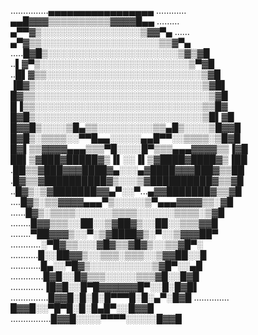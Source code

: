 ……………▄▄▄▄▄▄▄▄▄▄▄▄▄▄▄▄▄
…………▄▄█▓▓▓▒▒▒▒▒▒▒▒▒▒▓▓▓▓█▄▄
………▄▀▀▓▒░░░░░░░░░░░░░░░░▒▓▓▀▄
……▄▀▓▒▒░░░░░░░░░░░░░░░░░░░▒▒▓▀▄
…..█▓█▒░░░░░░░░░░░░░░░░░░░░░▒▓▒▓█
..▌▓▀▒░░░░░░░░░░░░░░░░░░░░░░░░▒▀▓█
..█▌▓▒▒░░░░░░░░░░░░░░░░░░░░░░░░░▒▓█
▐█▓▒░░░░░░░░░░░░░░░░░░░░░░░░░░░▒▓█▌
█▓▒▒░░░░░░░░░░░░░░░░░░░░░░░░░░░░▒▓█
█▐▒▒░░░░░░░░░░░░░░░░░░░░░░░░░░░▒▒█▓
█▓█▒░░░░░░░░░░░░░░░░░░░░░░░░░░░▒█▌▓█
█▓▓█▒░░░░▒█▄▒▒░░░░░░░░░▒▒▄█▒░░░░▒█▓▓█
█▓█▒░▒▒▒▒░░▀▀█▄▄░░░░░▄▄█▀▀░░▒▒▒▒░▒█▓█
█▓▌▒▒▓▓▓▓▄▄▄▒▒▒▀█░░░░█▀▒▒▒▄▄▄▓▓▓▓▒▒▐▓█
██▌▒▓███▓█████▓▒▐▌░░▐▌▒▓████▓████▓▒▐██
.██▒▒▓███▓▓▓████▓▄░░░▄▓████▓▓▓███▓▒▒██
.█▓▒▒▓██████████▓▒░░░▒▓██████████▓▒▒▓█
..█▓▒░▒▓███████▓▓▄▀░░▀...▄▓▓███████▓▒▒▓█
....█▓▒░▒▒▓▓▓▓▄▄▄▀▒░░░░░▒▀▄▄▄▓▓▓▓▒▒░▓█
......█▓▒░▒▒▒▒░░░░░░▒▒▒▒░░░░░░▒▒▒▒░▒▓█
........█▓▓▒▒▒░░██░░▒▓██▓▒░░██░░▒▒▒▓▓█
........▀██▓▓▓▒░░▀░▒▓████▓▒░▀░░▒▓▓▓██▀
............░▀█▓▒▒░░░▓█▓▒▒▓█▓▒░░▒▒▓█▀░
...........█░░██▓▓▒░░▒▒▒░▒▒▒░░▒▓▓██░░█
............█▄░░▀█▓▒░░░░░░░░░░▒▓█▀░░▄█
.............█▓█░░█▓▒▒▒░░░░░▒▒▒▓█░░█▓█
.............▐█▓█░░█▀█▓▓▓▓▓▓█▀░░█░█▓█▌
...............█▓▓█░█░█░█▀▀▀█░█░▄▀░█▓█
.............. █▓▓█░░▀█▀█░█░█▄█▀░░█▓▓█
................█▓▓█░░░░▀▀▀▀░░░░░█▓▓█
